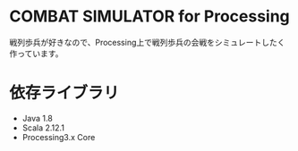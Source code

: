 # COMBAT SIMULATOR for Processing
戦列歩兵が好きなので、Processing上で戦列歩兵の会戦をシミュレートしたく作っています。

# 依存ライブラリ
* Java 1.8
* Scala 2.12.1
* Processing3.x Core
